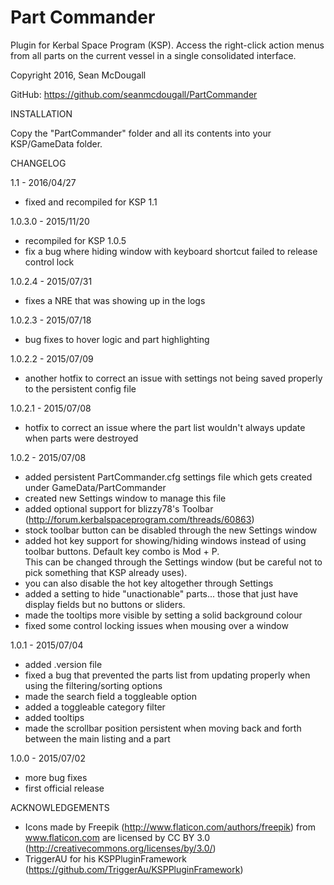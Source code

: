# Part Commander
Plugin for Kerbal Space Program (KSP).  Access the right-click action menus from all parts on the current vessel in a single consolidated interface.

Copyright 2016, Sean McDougall

GitHub: https://github.com/seanmcdougall/PartCommander

INSTALLATION

Copy the "PartCommander" folder and all its contents into your KSP/GameData folder.

CHANGELOG

1.1 - 2016/04/27
- fixed and recompiled for KSP 1.1

1.0.3.0 - 2015/11/20
- recompiled for KSP 1.0.5
- fix a bug where hiding window with keyboard shortcut failed to release control lock

1.0.2.4 - 2015/07/31
- fixes a NRE that was showing up in the logs

1.0.2.3 - 2015/07/18
- bug fixes to hover logic and part highlighting

1.0.2.2 - 2015/07/09
- another hotfix to correct an issue with settings not being saved properly to the persistent config file

1.0.2.1 - 2015/07/08
- hotfix to correct an issue where the part list wouldn't always update when parts were destroyed

1.0.2 - 2015/07/08
- added persistent PartCommander.cfg settings file which gets created under GameData/PartCommander
- created new Settings window to manage this file
- added optional support for blizzy78's Toolbar (http://forum.kerbalspaceprogram.com/threads/60863)
- stock toolbar button can be disabled through the new Settings window
- added hot key support for showing/hiding windows instead of using toolbar buttons.  Default key combo is Mod + P.  
  This can be changed through the Settings window (but be careful not to pick something that KSP already uses).
- you can also disable the hot key altogether through Settings
- added a setting to hide "unactionable" parts... those that just have display fields but no buttons or sliders.
- made the tooltips more visible by setting a solid background colour
- fixed some control locking issues when mousing over a window

1.0.1 - 2015/07/04
- added .version file
- fixed a bug that prevented the parts list from updating properly when using the filtering/sorting options
- made the search field a toggleable option
- added a toggleable category filter
- added tooltips
- made the scrollbar position persistent when moving back and forth between the main listing and a part

1.0.0 - 2015/07/02
- more bug fixes
- first official release

ACKNOWLEDGEMENTS
- Icons made by Freepik (http://www.flaticon.com/authors/freepik) from www.flaticon.com are licensed by CC BY 3.0 (http://creativecommons.org/licenses/by/3.0/)
- TriggerAU for his KSPPluginFramework (https://github.com/TriggerAu/KSPPluginFramework)
